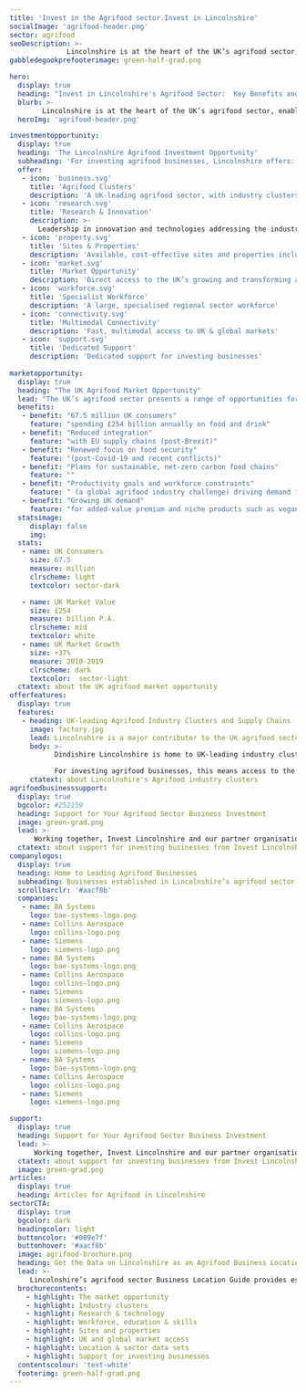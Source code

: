 ```yaml
---
title: 'Invest in the Agrifood sector.Invest in Lincolnshire'
socialImage: 'agrifood-header.png'
sector: agrifood
seoDescription: >-
              Lincolnshire is at the heart of the UK’s agrifood sector, enabling businesses to achieve step-change improvements in productivity, sustainability and performance. For agrifood companies investing in the UK, Lincolnshire presents a unique location opportunity for business expansion, relocation, start-up and innovation.
gabbledegookprefooterimage: green-half-grad.png             

hero:
  display: true
  heading: "Invest in Lincolnshire's Agrifood Sector:  Key Benefits and Opportunities"
  blurb: >-
        Lincolnshire is at the heart of the UK’s agrifood sector, enabling businesses to achieve step-change improvements in productivity, sustainability and performance. For agrifood companies investing in the UK, Lincolnshire presents a unique location opportunity for business expansion, relocation, start-up and innovation.
  heroImg: 'agrifood-header.png'

investmentopportunity:
  display: true
  heading: 'The Lincolnshire Agrifood Investment Opportunity'
  subheading: 'For investing agrifood businesses, Lincolnshire offers:'
  offer:
   - icon: 'business.svg'
     title: 'Agrifood Clusters'
     description: 'A UK-leading agrifood sector, with industry clusters across the food value chain'
   - icon: 'research.svg'
     title: 'Research & Innovation'
     description: >-
       Leadership in innovation and technologies addressing the industry's key challenges: improving productivity, sustainability and supply chain resilience
   - icon: 'property.svg'
     title: 'Sites & Properties'
     description: 'Available, cost-effective sites and properties including Food Enterprise Zones'
   - icon: 'market.svg'
     title: 'Market Opportunity'
     description: 'Direct access to the UK’s growing and transforming agrifood market'
   - icon: 'workforce.svg'
     title: 'Specialist Workforce'
     description: 'A large, specialised regional sector workforce'
   - icon: 'connectivity.svg'
     title: 'Multimodal Connectivity'
     description: 'Fast, multimodal access to UK & global markets'
   - icon: 'support.svg'
     title: 'Dedicated Support'
     description: 'Dedicated support for investing businesses'    
             
marketopportunity:
  display: true
  heading: "The UK Agrifood Market Opportunity"
  lead: "The UK’s agrifood sector presents a range of opportunities for business investment, growth and reshoring. Key drivers include:"
  benefits:
   - benefit: "67.5 million UK consumers"
     feature: "spending £254 billion annually on food and drink"
   - benefit: "Reduced integration"
     feature: "with EU supply chains (post-Brexit)"
   - benefit: "Renewed focus on food security"
     feature: "(post-Covid-19 and recent conflicts)"
   - benefit: "Plans for sustainable, net-zero carbon food chains"
     feature: ""
   - benefit: "Productivity goals and workforce constraints"
     feature: " (a global agrifood industry challenge) driving demand for new technologies"
   - benefit: "Growing UK demand"
     feature: "for added-value premium and niche products such as vegan, organic, more nutritious and ‘free-from’ foods" 
  statsimage:
     display: false
     img: 
  stats: 
   - name: UK Consumers
     size: 67.5
     measure: million
     clrscheme: light
     textcolor: sector-dark

   - name: UK Market Value
     size: £254
     measure: billion P.A.
     clrscheme: mid
     textcolor: white
   - name: UK Market Growth
     size: +37%
     measure: 2010-2019
     clrscheme: dark
     textcolor:  sector-light     
  ctatext: about the UK agrifood market opportunity
offerfeatures:
  display: true
  features:
   - heading: UK-leading Agrifood Industry Clusters and Supply Chains
     image: factory.jpg
     lead: Lincolnshire is a major contributor to the UK agrifood sector, accounting for 11% of England’s food production and 25% of grade 1 arable land.
     body: >-
           Dindishire Lincolnshire is home to UK-leading industry clusters across the food value chain, from agriculture to food manufacturing, advanced agricultural and food technologies, and food logistics.

           For investing agrifood businesses, this means access to the expertise, skills, supply chains and supporting infrastructure required to reduce investment project costs, risks and timeframes, and to support ongoing growth, R&D and innovation.
     ctatext: about Lincolnshire's Agrifood industry clusters                    
agrifoodbusinesssupport:
  display: true
  bgcolor: #252159
  heading: Support for Your Agrifood Sector Business Investment
  image: green-grad.png
  lead: >-
      Working together, Invest Lincolnshire and our partner organisations, including local authorities, education providers and businesses, provide dedicated support to ensure a ‘soft landing’ for companies locating and investing in Lincolnshire.
  ctatext: about support for investing businesses from Invest Lincolnshire
companylogos:
  display: true
  heading: Home to Leading Agrifood Businesses
  subheading: Businesses established in Lincolnshire’s agrifood sector include
  scrollbarclr: '#aacf8b'
  companies:
   - name: BA Systems
     logo: bae-systems-logo.png
   - name: Collins Aerospace
     logo: collins-logo.png
   - name: Siemens
     logo: siemens-logo.png
   - name: BA Systems
     logo: bae-systems-logo.png
   - name: Collins Aerospace
     logo: collins-logo.png
   - name: Siemens
     logo: siemens-logo.png
   - name: BA Systems
     logo: bae-systems-logo.png
   - name: Collins Aerospace
     logo: collins-logo.png
   - name: Siemens
     logo: siemens-logo.png
   - name: BA Systems
     logo: bae-systems-logo.png
   - name: Collins Aerospace
     logo: collins-logo.png
   - name: Siemens
     logo: siemens-logo.png 

support:
  display: true
  heading: Support for Your Agrifood Sector Business Investment
  lead: >-
      Working together, Invest Lincolnshire and our partner organisations, including local authorities, education providers and businesses, provide dedicated support to ensure a ‘soft landing’ for companies locating and investing in Lincolnshire.
  ctatext: about support for investing businesses from Invest Lincolnshire
  image: green-grad.png
articles:
  display: true
  heading: Articles for Agrifood in Lincolnshire
sectorCTA:
  display: true
  bgcolor: dark
  headingcolor: light
  buttoncolor: '#009e7f'
  buttonhover: '#aacf8b'
  image: agrifood-brochure.png
  heading: Get the Data on Lincolnshire as an Agrifood Business Location
  lead: >-
     Lincolnshire’s agrifood sector Business Location Guide provides essential information and data for companies researching and evaluation Lincolnshire as a potential investment location, including:                                       
  brochurecontents:
    - highlight: The market opportunity
    - highlight: Industry clusters
    - highlight: Research & technology
    - highlight: Workforce, education & skills
    - highlight: Sites and properties
    - highlight: UK and global market access
    - highlight: Location & sector data sets
    - highlight: Support for investing businesses
  contentscolour: 'text-white' 
  footerimg: green-half-grad.png 
---
```




